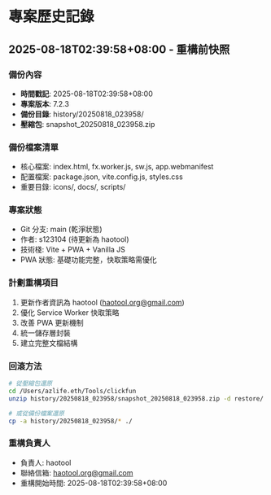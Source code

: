 # 專案歷史記錄

## 2025-08-18T02:39:58+08:00 - 重構前快照

### 備份內容
- **時間戳記**: 2025-08-18T02:39:58+08:00
- **專案版本**: 7.2.3
- **備份目錄**: history/20250818_023958/
- **壓縮包**: snapshot_20250818_023958.zip

### 備份檔案清單
- 核心檔案: index.html, fx.worker.js, sw.js, app.webmanifest
- 配置檔案: package.json, vite.config.js, styles.css
- 重要目錄: icons/, docs/, scripts/

### 專案狀態
- Git 分支: main (乾淨狀態)
- 作者: s123104 (待更新為 haotool)
- 技術棧: Vite + PWA + Vanilla JS
- PWA 狀態: 基礎功能完整，快取策略需優化

### 計劃重構項目
1. 更新作者資訊為 haotool (haotool.org@gmail.com)
2. 優化 Service Worker 快取策略
3. 改善 PWA 更新機制
4. 統一儲存層封裝
5. 建立完整文檔結構

### 回滾方法
```bash
# 從壓縮包還原
cd /Users/azlife.eth/Tools/clickfun
unzip history/20250818_023958/snapshot_20250818_023958.zip -d restore/

# 或從備份檔案還原
cp -a history/20250818_023958/* ./
```

### 重構負責人
- 負責人: haotool
- 聯絡信箱: haotool.org@gmail.com
- 重構開始時間: 2025-08-18T02:39:58+08:00
